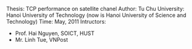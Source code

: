 Thesis: TCP performance on satellite chanel
Author: Tu Chu
University: Hanoi University of Technology (now is Hanoi University of Science and Technology)
Time: May, 2011
Intructors: 
 - Prof. Hai Nguyen, SOICT, HUST
 - Mr. Linh Tue, VNPost
